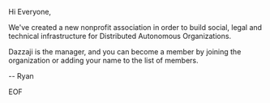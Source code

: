 Hi Everyone,

We've created a new nonprofit association in order to build social,
legal and technical infrastructure for Distributed Autonomous Organizations.

Dazzaji is the manager, and you can become a member by joining the organization 
or adding your name to the list of members.

--
Ryan

EOF
